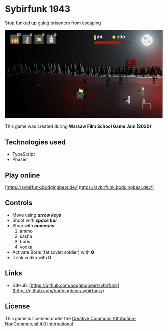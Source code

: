 # Sybirfunk 1943

Stop funked up gulag prisoners from escaping

![ ](https://raw.githubusercontent.com/bodgingbear/sybirfunk/master/website/screenshot.png)

This game was created during **Warsaw Film School Game Jam (2020)**

## Technologies used
* TypeScript
* Phaser

## Play online

[https://sybirfunk.bodgingbear.dev](https://sybirfunk.bodgingbear.dev/)

## Controls

* Move using ***arrow keys***
* Shoot with ***space bar***
* Shop with ***numerics***:
  1. ammo
  2. sasha
  3. boris
  4. vodka
* Activate Boris (fat soviet soldier) with **Q**
* Drink vodka with **D**

## Links
* GitHub: [https://github.com/bodgingbear/sybirfunk](https://github.com/bodgingbear/sybirfunk/)

## License
This game is licensed under the [Creative Commons Attribution-NonCommercial 4.0 International](https://github.com/bodgingbear/airplane/blob/master/LICENSE.md)
